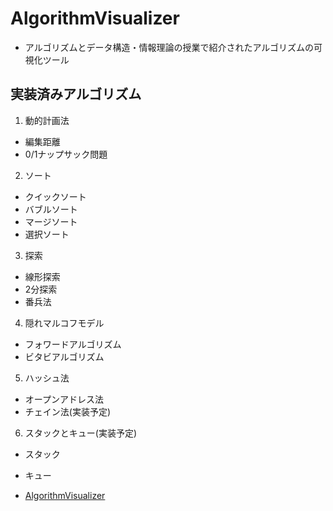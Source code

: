 # AlgorithmVisualizer
- アルゴリズムとデータ構造・情報理論の授業で紹介されたアルゴリズムの可視化ツール
## 実装済みアルゴリズム
1. 動的計画法
- 編集距離
- 0/1ナップサック問題
2. ソート
- クイックソート
- バブルソート
- マージソート
- 選択ソート
3. 探索
- 線形探索
- 2分探索
- 番兵法
4. 隠れマルコフモデル
- フォワードアルゴリズム
- ビタビアルゴリズム
5. ハッシュ法
- オープンアドレス法
- チェイン法(実装予定)
6. スタックとキュー(実装予定)
- スタック
- キュー

- [AlgorithmVisualizer](https://97kuek.github.io/AlgorithmVisualizer/)
